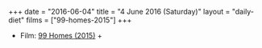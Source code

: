 +++
date = "2016-06-04"
title = "4 June 2016 (Saturday)"
layout = "daily-diet"
films = ["99-homes-2015"]
+++

<ul>
<li class="entry Film">Film: <a href="/films/99-homes-2015">99 Homes (2015)</a> +</li>
</ul>